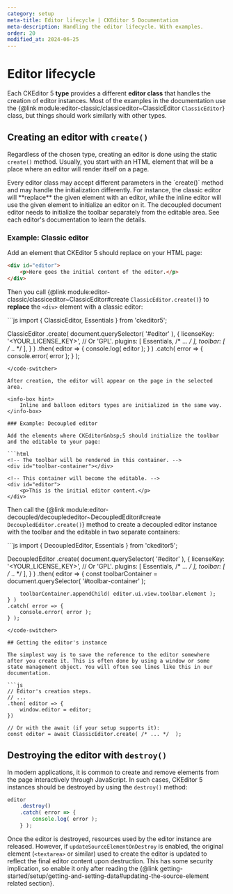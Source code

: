```yaml
---
category: setup
meta-title: Editor lifecycle | CKEditor 5 Documentation
meta-description: Handling the editor lifecycle. With examples.
order: 20
modified_at: 2024-06-25
---
```


# Editor lifecycle

Each CKEditor&nbsp;5 **type** provides a different **editor class** that handles the creation of editor instances. Most of the examples in the documentation use the {@link module:editor-classic/classiceditor~ClassicEditor `ClassicEditor`} class, but things should work similarly with other types.

## Creating an editor with `create()`

Regardless of the chosen type, creating an editor is done using the static `create()` method. Usually, you start with an HTML element that will be a place where an editor will render itself on a page.

<info-box hint>
	Every editor class may accept different parameters in the `create()` method and may handle the initialization differently. For instance, the classic editor will **replace** the given element with an editor, while the inline editor will use the given element to initialize an editor on it. The decoupled document editor needs to initialize the toolbar separately from the editable area. See each editor's documentation to learn the details.
</info-box>

### Example: Classic editor

Add an element that CKEditor&nbsp;5 should replace on your HTML page:

```html
<div id="editor">
	<p>Here goes the initial content of the editor.</p>
</div>
```

Then you call {@link module:editor-classic/classiceditor~ClassicEditor#create `ClassicEditor.create()`} to **replace** the `<div>` element with a classic editor:

<code-switcher>
```js
import { ClassicEditor, Essentials } from 'ckeditor5';

ClassicEditor
	.create( document.querySelector( '#editor' ), {
		licenseKey: '<YOUR_LICENSE_KEY>', // Or 'GPL'.
		plugins: [ Essentials, /* ... */ ],
		toolbar: [ /* .. */ ],
	} )
	.then( editor => {
		console.log( editor );
	} )
	.catch( error => {
		console.error( error );
	} );
```
</code-switcher>

After creation, the editor will appear on the page in the selected area.

<info-box hint>
	Inline and balloon editors types are initialized in the same way.
</info-box>

### Example: Decoupled editor

Add the elements where CKEditor&nbsp;5 should initialize the toolbar and the editable to your page:

```html
<!-- The toolbar will be rendered in this container. -->
<div id="toolbar-container"></div>

<!-- This container will become the editable. -->
<div id="editor">
	<p>This is the initial editor content.</p>
</div>
```

Then call the {@link module:editor-decoupled/decouplededitor~DecoupledEditor#create `DecoupledEditor.create()`} method to create a decoupled editor instance with the toolbar and the editable in two separate containers:

<code-switcher>
```js
import { DecoupledEditor, Essentials } from 'ckeditor5';

DecoupledEditor
	.create( document.querySelector( '#editor' ), {
		licenseKey: '<YOUR_LICENSE_KEY>', // Or 'GPL'.
		plugins: [ Essentials, /* ... */ ],
		toolbar: [ /* .. */ ],
	} )
	.then( editor => {
		const toolbarContainer = document.querySelector( '#toolbar-container' );

		toolbarContainer.appendChild( editor.ui.view.toolbar.element );
	} )
	.catch( error => {
		console.error( error );
	} );
```
</code-switcher>

## Getting the editor's instance

The simplest way is to save the reference to the editor somewhere after you create it. This is often done by using a window or some state management object. You will often see lines like this in our documentation.

```js
// Editor's creation steps.
// ...
.then( editor => {
	window.editor = editor;
})

// Or with the await (if your setup supports it):
const editor = await ClassicEditor.create( /* ... */  );
```

## Destroying the editor with `destroy()`

In modern applications, it is common to create and remove elements from the page interactively through JavaScript. In such cases, CKEditor&nbsp;5 instances should be destroyed by using the `destroy()` method:

```js
editor
	.destroy()
	.catch( error => {
		console.log( error );
	} );
```

Once the editor is destroyed, resources used by the editor instance are released. However, if `updateSourceElementOnDestroy` is enabled, the original element (`<textarea>` or similar) used to create the editor is updated to reflect the final editor content upon destruction. This has some security implication, so enable it only after reading the {@link getting-started/setup/getting-and-setting-data#updating-the-source-element related section}.
